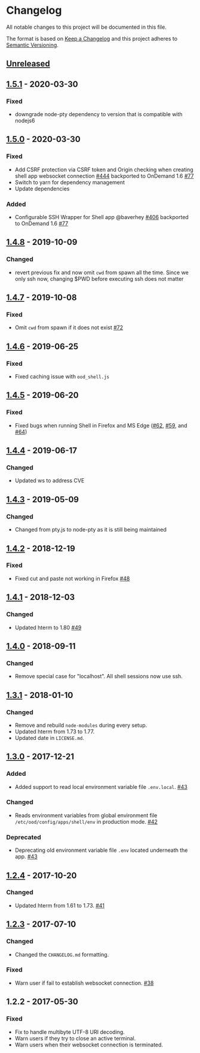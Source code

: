 # Changelog

All notable changes to this project will be documented in this file.

The format is based on [Keep a Changelog](http://keepachangelog.com/en/1.0.0/)
and this project adheres to [Semantic Versioning](http://semver.org/spec/v2.0.0.html).

## [Unreleased]
## [1.5.1] - 2020-03-30
### Fixed
- downgrade node-pty dependency to version that is compatible with nodejs6

## [1.5.0] - 2020-03-30
### Fixed
- Add CSRF protection via CSRF token and Origin checking when creating shell app
  websocket connection [#444](https://github.com/OSC/ondemand/commit/1816de76fdf8bcec21d5f9619f5a3a09ff8db01d)
  backported to OnDemand 1.6 [#77](https://github.com/OSC/ood-shell/pull/77)
- Switch to yarn for dependency management
- Update dependencies

### Added
- Configurable SSH Wrapper for Shell app @baverhey [#406](https://github.com/OSC/ondemand/pull/406)
  backported to OnDemand 1.6 [#77](https://github.com/OSC/ood-shell/pull/77)

## [1.4.8] - 2019-10-09
### Changed
- revert previous fix and now omit `cwd` from spawn all the time. Since we only ssh now,
  changing $PWD before executing ssh does not matter

## [1.4.7] - 2019-10-08
### Fixed
- Omit `cwd` from spawn if it does not exist [#72](https://github.com/OSC/ood-shell/pull/72)

## [1.4.6] - 2019-06-25
### Fixed
- Fixed caching issue with `ood_shell.js`

## [1.4.5] - 2019-06-20
### Fixed
- Fixed bugs when running Shell in Firefox and MS Edge ([#62](https://github.com/OSC/ood-shell/issues/62), [#59](https://github.com/OSC/ood-shell/issues/59), and [#64](https://github.com/OSC/ood-shell/issues/64))

## [1.4.4] - 2019-06-17
### Changed
- Updated ws to address CVE

## [1.4.3] - 2019-05-09
### Changed
- Changed from pty.js to node-pty as it is still being maintained

## [1.4.2] - 2018-12-19
### Fixed
- Fixed cut and paste not working in Firefox [#48](https://github.com/OSC/ood-shell/issues/48)

## [1.4.1] - 2018-12-03
### Changed
- Updated hterm to 1.80 [#49](https://github.com/OSC/ood-shell/issues/49)

## [1.4.0] - 2018-09-11
### Changed
- Remove special case for "localhost". All shell sessions now use ssh.

## [1.3.1] - 2018-01-10
### Changed
- Remove and rebuild `node-modules` during every setup.
- Updated hterm from 1.73 to 1.77.
- Updated date in `LICENSE.md`.

## [1.3.0] - 2017-12-21
### Added
- Added support to read local environment variable file `.env.local`.
  [#43](https://github.com/OSC/ood-shell/pull/43)

### Changed
- Reads environment variables from global environment file
  `/etc/ood/config/apps/shell/env` in production mode.
  [#42](https://github.com/OSC/ood-shell/issues/42)

### Deprecated
- Deprecating old environment variable file `.env` located underneath the app.
  [#43](https://github.com/OSC/ood-shell/pull/43)

## [1.2.4] - 2017-10-20
### Changed
- Updated hterm from 1.61 to 1.73.
  [#41](https://github.com/OSC/ood-shell/issues/41)

## [1.2.3] - 2017-07-10
### Changed
- Changed the `CHANGELOG.md` formatting.

### Fixed
- Warn user if fail to establish websocket connection.
  [#38](https://github.com/OSC/ood-shell/issues/38)

## 1.2.2 - 2017-05-30
### Fixed
- Fix to handle multibyte UTF-8 URI decoding.
- Warn users if they try to close an active terminal.
- Warn users when their websocket connection is terminated.

[Unreleased]: https://github.com/OSC/ood-shell/compare/v1.5.1...HEAD
[1.5.1]: https://github.com/OSC/ood-shell/compare/v1.5.0...v1.5.1
[1.5.0]: https://github.com/OSC/ood-shell/compare/v1.4.8...v1.5.0
[1.4.8]: https://github.com/OSC/ood-shell/compare/v1.4.7...v1.4.8
[1.4.7]: https://github.com/OSC/ood-shell/compare/v1.4.6...v1.4.7
[1.4.6]: https://github.com/OSC/ood-shell/compare/v1.4.5...v1.4.6
[1.4.5]: https://github.com/OSC/ood-shell/compare/v1.4.4...v1.4.5
[1.4.4]: https://github.com/OSC/ood-shell/compare/v1.4.3...v1.4.4
[1.4.3]: https://github.com/OSC/ood-shell/compare/v1.4.2...v1.4.3
[1.4.2]: https://github.com/OSC/ood-shell/compare/v1.4.1...v1.4.2
[1.4.1]: https://github.com/OSC/ood-shell/compare/v1.4.0...v1.4.1
[1.4.0]: https://github.com/OSC/ood-shell/compare/v1.3.1...v1.4.0
[1.3.1]: https://github.com/OSC/ood-shell/compare/v1.3.0...v1.3.1
[1.3.0]: https://github.com/OSC/ood-shell/compare/v1.2.4...v1.3.0
[1.2.4]: https://github.com/OSC/ood-shell/compare/v1.2.3...v1.2.4
[1.2.3]: https://github.com/OSC/ood-shell/compare/v1.2.2...v1.2.3

